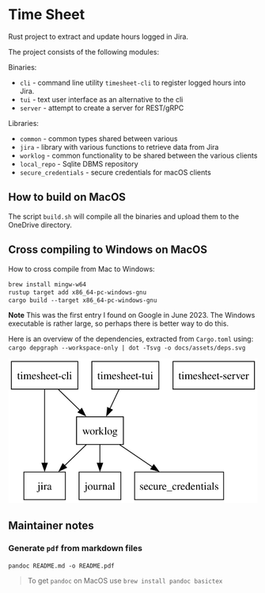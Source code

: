 
# Time Sheet

Rust project to extract and update hours logged in Jira.

The project consists of the following modules:

Binaries:

* `cli` - command line utility `timesheet-cli` to register logged hours into Jira.
* `tui` - text user interface as an alternative to the cli
* `server` - attempt to create a server for REST/gRPC

Libraries:

* `common` - common types shared between various
* `jira` - library with various functions to retrieve data from Jira
* `worklog` - common functionality to be shared between the various clients
* `local_repo` - Sqlite DBMS repository
* `secure_credentials` - secure credentials for macOS clients

## How to build on MacOS

The script `build.sh` will compile all the binaries and upload them
to the OneDrive directory.

## Cross compiling to Windows on MacOS

How to cross compile from Mac to Windows:

```shell
brew install mingw-w64
rustup target add x86_64-pc-windows-gnu
cargo build --target x86_64-pc-windows-gnu
```

**Note** This was the first entry I found on Google in June 2023. The Windows executable
is rather large, so perhaps there is better way to do this.

Here is an overview of the dependencies, extracted from `Cargo.toml` using: `cargo depgraph --workspace-only | dot -Tsvg -o docs/assets/deps.svg`

![Dependency graph](docs/assets/deps.svg)

## Maintainer notes

### Generate `pdf` from markdown files

`pandoc README.md -o README.pdf`

> To get `pandoc` on MacOS use `brew install pandoc basictex`
